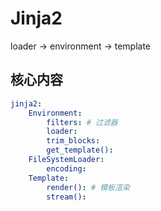 # Jinja2


loader -> environment -> template


## 核心内容
```yaml
jinja2:
    Environment:
        filters: # 过滤器
        loader:
        trim_blocks:
        get_template():
    FileSystemLoader:
        encoding:
    Template:
        render(): # 模板渲染 
        stream():
```


